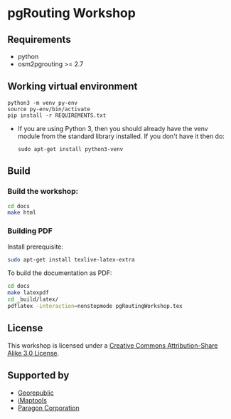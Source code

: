 # pgRouting Workshop
## Requirements

* python
* osm2pgrouting >= 2.7


## Working virtual environment

  ```
  python3 -m venv py-env
  source py-env/bin/activate
  pip install -r REQUIREMENTS.txt
  ```
* If you are using Python 3, then you should already have the venv module from the standard library installed. If you don't have it then do:

  ``` sudo apt-get install python3-venv ```

## Build

### Build the workshop:

```bash
cd docs
make html
```
### Building PDF

Install prerequisite:
```bash
sudo apt-get install texlive-latex-extra
```

To build the documentation as PDF:

```bash
cd docs
make latexpdf
cd _build/latex/
pdflatex -interaction=nonstopmode pgRoutingWorkshop.tex
```

## License

This workshop is licensed under a [Creative Commons Attribution-Share Alike 3.0 License](http://creativecommons.org/licenses/by-sa/3.0/).

## Supported by

* [Georepublic](https://georepublic.info)
* [iMaptools](http://imaptools.com)
* [Paragon Corporation](https://www.paragoncorporation.com)
